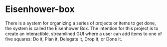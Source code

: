 # Eisenhower-box
There is a system for organizing a series of projects or items to get done, the system is called the Eisenhower Box. The intention for this project is to create an interactible, streamlined GUI where a user can add items to one of five squares: Do it, Plan it, Delegate it, Drop it, or Done it.
